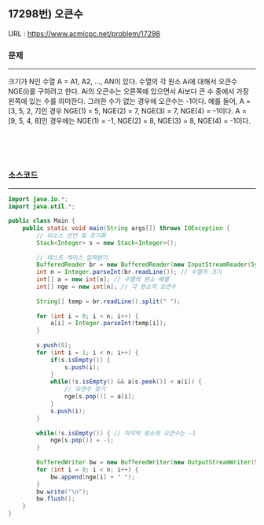 ## 17298번) 오큰수
URL : <https://www.acmicpc.net/problem/17298>

### 문제
* * *
크기가 N인 수열 A = A1, A2, ..., AN이 있다. 수열의 각 원소 Ai에 대해서 오큰수 NGE(i)를 구하려고 한다. 
Ai의 오큰수는 오른쪽에 있으면서 Ai보다 큰 수 중에서 가장 왼쪽에 있는 수를 의미한다. 그러한 수가 없는 경우에 오큰수는 -1이다.
예를 들어, A = [3, 5, 2, 7]인 경우 NGE(1) = 5, NGE(2) = 7, NGE(3) = 7, NGE(4) = -1이다. 
A = [9, 5, 4, 8]인 경우에는 NGE(1) = -1, NGE(2) = 8, NGE(3) = 8, NGE(4) = -1이다.

<br/><br/><br/>

### 소스코드
* * *
````java
import java.io.*;
import java.util.*;

public class Main {
    public static void main(String args[]) throws IOException {
        // 리소스 선언 및 초기화
        Stack<Integer> s = new Stack<Integer>();
        
        // 테스트 케이스 입력받기
        BufferedReader br = new BufferedReader(new InputStreamReader(System.in));
        int n = Integer.parseInt(br.readLine()); // 수열의 크기
        int[] a = new int[n]; // 수열의 원소 배열
        int[] nge = new int[n]; // 각 원소의 오큰수
        
        String[] temp = br.readLine().split(" ");
        
        for (int i = 0; i < n; i++) {
            a[i] = Integer.parseInt(temp[i]);
        }
        
        s.push(0);
        for (int i = 1; i < n; i++) { 
            if(s.isEmpty()) {
                s.push(i);
            }
            while(!s.isEmpty() && a[s.peek()] < a[i]) {
                // 오큰수 찾기
                nge[s.pop()] = a[i];
            }
            s.push(i);
        }
        
        while(!s.isEmpty()) { // 마지막 원소의 오큰수는 -1
            nge[s.pop()] = -1;
        }
        
        BufferedWriter bw = new BufferedWriter(new OutputStreamWriter(System.out));
        for (int i = 0; i < n; i++) {
            bw.append(nge[i] + " ");
        }
        bw.write("\n");
        bw.flush();
    }
}

````
